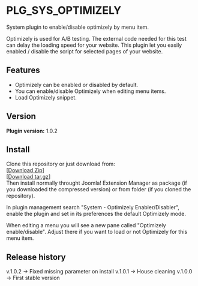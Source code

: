PLG_SYS_OPTIMIZELY
==============  

System plugin to enable/disable optimizely by menu item.  

Optimizely is used for A/B testing. The external code needed for this test can delay the loading speed for your website. This plugin let you easily enabled / disable the script for selected pages of your website.

Features   
---------------  
* Optimizely can be enabled or disabled by default.
* You can enable/disable Optimizely when editing menu items.
* Load Optimizely snippet.  

Version 
---------------
**Plugin version:** 1.0.2

Install
---------------
Clone this repository or just download from:  
[[Download Zip](https://github.com/hans2103/plg_system_optimizely/zipball/master)]  
[[Download tar.gz](https://github.com/hans2103/plg_system_optimizely/tarball/master)]  
Then install normally throught Joomla! Extension Manager as package (if you downloaded the compressed version) or from folder (if you cloned the repository).  

In plugin management search "System - Optimizely Enabler/Disabler", enable the plugin and set in its preferences the default Optimizely mode.  

When editing a menu you will see a new pane called "Optimizely enable/disable". Adjust there if you want to load or not Optimizely for this menu item.

Release history 
---------------
v.1.0.2 -> Fixed missing parameter on install
v.1.0.1 -> House cleaning
v.1.0.0 -> First stable version  

